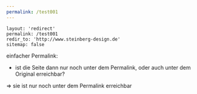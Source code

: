 ```yaml
---
permalink: /test001
---
```


```
layout: 'redirect'
permalink: /test001
redir_to: 'http://www.steinberg-design.de'
sitemap: false
```


einfacher Permalink:
- ist die Seite dann nur noch unter dem Permalink, oder auch unter dem Original erreichbar?

=> sie ist nur noch unter dem Permalink erreichbar
